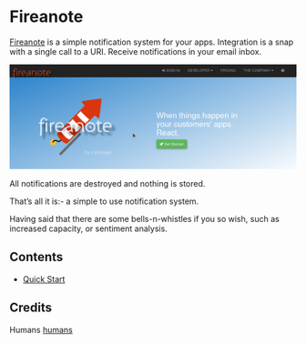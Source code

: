 # Fireanote

[Fireanote](https://www.fireanote.com) is a simple notification system for your apps. Integration is a snap with a single call to a URI. Receive notifications in your email inbox.

![welcome](_static/images/welcome.png)

All notifications are destroyed and nothing is stored.

That’s all it is:- a simple to use notification system.

Having said that there are some bells-n-whistles if you so wish, such as increased capacity, or sentiment analysis.

## Contents

- [Quick Start](_static/quickstart.html)

## Credits

Humans [humans](humans.txt)
